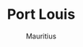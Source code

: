 ---
title: Port Louis
subtitle: Mauritius
layout: default
modal-id: 3
img: portlouis_mauritius.jpg
thumbnail: portlouis_mauritius_thumbnail.jpg
alt: image-alt
project-date: 1997
client: 'redacted for privacy'
category: Export, Marketing
description: Lube oil, Food Cereals. Extensive Marketing and Account Management.

---